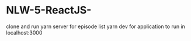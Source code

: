 # NLW-5-ReactJS-

clone and run yarn server for episode list
yarn dev for application to run in localhost:3000
